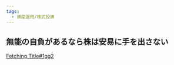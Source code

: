 ```yaml
---
tags:
  - 資産運用/株式投資
---
```

## 無能の自負があるなら株は安易に手を出さない

[Fetching Title#1gg2](http://blog.esuteru.com/archives/10171263.html)